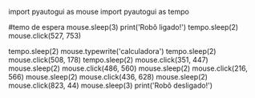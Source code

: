 import pyautogui as mouse
import pyautogui as tempo

#temo de espera
mouse.sleep(3)
print('Robô ligado!')
tempo.sleep(2)
mouse.click(527, 753)

tempo.sleep(2)
mouse.typewrite('calculadora')
tempo.sleep(2)
mouse.click(508, 178)
tempo.sleep(2)
mouse.click(351, 447)
mouse.sleep(2)
mouse.click(486, 560)
mouse.sleep(2)
mouse.click(216, 566)
mouse.sleep(2)
mouse.click(436, 628)
mouse.sleep(2)
mouse.click(823, 44)
mouse.sleep(3)
print('Robô desligado!')
